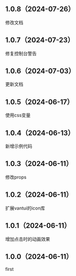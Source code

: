 ## 1.0.8（2024-07-26）
修改文档
## 1.0.7（2024-07-23）
修复控制台警告
## 1.0.6（2024-07-03）
更新文档
## 1.0.5（2024-06-17）
使用css变量
## 1.0.4（2024-06-13）
新增示例代码
## 1.0.3（2024-06-11）
修改props
## 1.0.2（2024-06-11）
扩展vantui的icon库
## 1.0.1（2024-06-11）
增加点击时的动画效果
## 1.0.0（2024-06-11）
first
